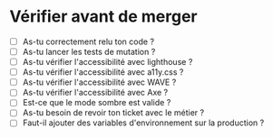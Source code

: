 # Vérifier avant de merger

- [ ] As-tu correctement relu ton code ?
- [ ] As-tu lancer les tests de mutation ?
- [ ] As-tu vérifier l'accessibilité avec lighthouse ?
- [ ] As-tu vérifier l'accessibilité avec a11y.css ?
- [ ] As-tu vérifier l'accessibilité avec WAVE ?
- [ ] As-tu vérifier l'accessibilité avec Axe ?
- [ ] Est-ce que le mode sombre est valide ?
- [ ] As-tu besoin de revoir ton ticket avec le métier ?
- [ ] Faut-il ajouter des variables d'environnement sur la production ?
